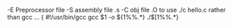-E Preprocessor file
-S assembly file .s
-C obj file .O
to use ./c hello.c rather than gcc ... {
#!/usr/bin/gcc
gcc $1 -o ${1%%.*}
./$[1%%.*}
